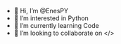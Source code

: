 - 👋 Hi, I’m @EnesPY
- 👀 I’m interested in Python
- 🌱 I’m currently learning Code
- 💞️ I’m looking to collaborate on </>

<!---
EnesPY/EnesPY is a ✨ special ✨ repository because its `README.md` (this file) appears on your GitHub profile.
You can click the Preview link to take a look at your changes.
--->
